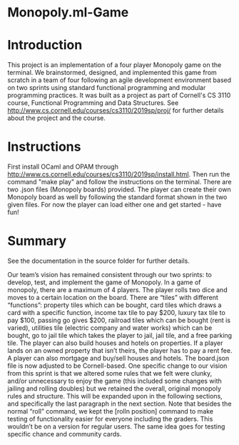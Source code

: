 # Monopoly.ml-Game
# Introduction
This project is an implementation of a four player Monopoly game on the terminal. We brainstormed, designed, and implemented this game from scratch in a team of four following an agile development environment based on two sprints using standard functional programming and modular programming practices. It was built as a project as part of Cornell's CS 3110 course, Functional Programming and Data Structures. See http://www.cs.cornell.edu/courses/cs3110/2019sp/proj/ for further details about the project and the course.

# Instructions
First install OCaml and OPAM through http://www.cs.cornell.edu/courses/cs3110/2019sp/install.html. 
Then run the command "make play" and follow the instructions on the terminal. 
There are two .json files (Monopoly boards) provided. The player can create their own Monopoly board as well by following the standard format shown in the two given files. For now the player can load either one and get started - have fun!

# Summary
See the documentation in the source folder for further details.

Our team’s vision has remained consistent through our two sprints: to develop, test, and implement the game of Monopoly. In a game of monopoly, there are a maximum of 4 players. The player rolls two dice and moves to a certain location on the board. There are “tiles” with different “functions”: property tiles which can be bought, card tiles which draws a card with a specific function, income tax tile to pay $200, luxury tax tile to pay $100, passing go gives $200, railroad tiles which can be bought (rent is varied), utilities tile (electric company and water works) which can be bought, go to jail tile which takes the player to jail, jail tile, and a free parking tile. The player can also build houses and hotels on properties. If a player lands on an owned property that isn’t theirs, the player has to pay a rent fee. A player can also mortgage and buy/sell houses and hotels. The board.json file is now adjusted to be Cornell-based. One specific change to our vision from this sprint is that we altered some rules that we felt were clunky, and/or unnecessary to enjoy the game (this included some changes with jailing and rolling doubles) but we retained the overall, original monopoly rules and structure. This will be expanded upon in the following sections, and specifically the last paragraph in the next section. Note that besides the normal “roll” command, we kept the [rolln position] command to make testing of functionality easier for everyone including the graders. This wouldn’t be on a version for regular users. The same idea goes for testing specific chance and community cards.

